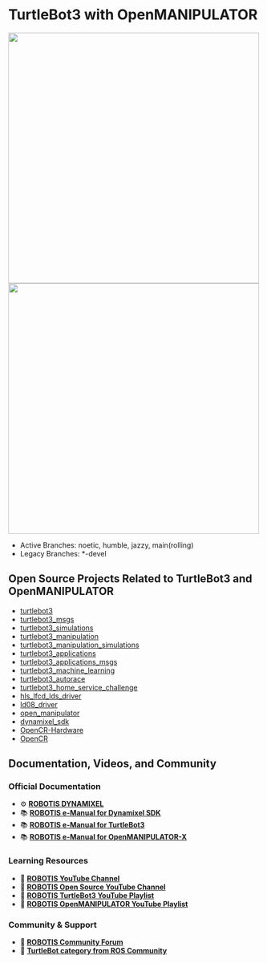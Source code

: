 # TurtleBot3 with OpenMANIPULATOR
<img src="https://raw.githubusercontent.com/ROBOTIS-GIT/emanual/master/assets/images/platform/turtlebot3/manipulation/tb3_with_opm_logo.png" width="500">

<img src="https://raw.githubusercontent.com/ROBOTIS-GIT/emanual/master/assets/images/platform/turtlebot3/manipulation/hardware_setup.png" width="500">

- Active Branches: noetic, humble, jazzy, main(rolling)
- Legacy Branches: *-devel

## Open Source Projects Related to TurtleBot3 and OpenMANIPULATOR
- [turtlebot3](https://github.com/ROBOTIS-GIT/turtlebot3)
- [turtlebot3_msgs](https://github.com/ROBOTIS-GIT/turtlebot3_msgs)
- [turtlebot3_simulations](https://github.com/ROBOTIS-GIT/turtlebot3_simulations)
- [turtlebot3_manipulation](https://github.com/ROBOTIS-GIT/turtlebot3_manipulation)
- [turtlebot3_manipulation_simulations](https://github.com/ROBOTIS-GIT/turtlebot3_manipulation_simulations)
- [turtlebot3_applications](https://github.com/ROBOTIS-GIT/turtlebot3_applications)
- [turtlebot3_applications_msgs](https://github.com/ROBOTIS-GIT/turtlebot3_applications_msgs)
- [turtlebot3_machine_learning](https://github.com/ROBOTIS-GIT/turtlebot3_machine_learning)
- [turtlebot3_autorace](https://github.com/ROBOTIS-GIT/turtlebot3_autorace)
- [turtlebot3_home_service_challenge](https://github.com/ROBOTIS-GIT/turtlebot3_home_service_challenge)
- [hls_lfcd_lds_driver](https://github.com/ROBOTIS-GIT/hls_lfcd_lds_driver)
- [ld08_driver](https://github.com/ROBOTIS-GIT/ld08_driver)
- [open_manipulator](https://github.com/ROBOTIS-GIT/open_manipulator)
- [dynamixel_sdk](https://github.com/ROBOTIS-GIT/DynamixelSDK)
- [OpenCR-Hardware](https://github.com/ROBOTIS-GIT/OpenCR-Hardware)
- [OpenCR](https://github.com/ROBOTIS-GIT/OpenCR)

## Documentation, Videos, and Community

### Official Documentation
- ⚙️ **[ROBOTIS DYNAMIXEL](https://dynamixel.com/)**
- 📚 **[ROBOTIS e-Manual for Dynamixel SDK](http://emanual.robotis.com/docs/en/software/dynamixel/dynamixel_sdk/overview/)**
- 📚 **[ROBOTIS e-Manual for TurtleBot3](http://turtlebot3.robotis.com/)**
- 📚 **[ROBOTIS e-Manual for OpenMANIPULATOR-X](https://emanual.robotis.com/docs/en/platform/openmanipulator_x/overview/)**

### Learning Resources
- 🎥 **[ROBOTIS YouTube Channel](https://www.youtube.com/@ROBOTISCHANNEL)**
- 🎥 **[ROBOTIS Open Source YouTube Channel](https://www.youtube.com/@ROBOTISOpenSourceTeam)**
- 🎥 **[ROBOTIS TurtleBot3 YouTube Playlist](https://www.youtube.com/playlist?list=PLRG6WP3c31_XI3wlvHlx2Mp8BYqgqDURU)**
- 🎥 **[ROBOTIS OpenMANIPULATOR YouTube Playlist](https://www.youtube.com/playlist?list=PLRG6WP3c31_WpEsB6_Rdt3KhiopXQlUkb)**

### Community & Support
- 💬 **[ROBOTIS Community Forum](https://forum.robotis.com/)**
- 💬 **[TurtleBot category from ROS Community](https://discourse.ros.org/c/turtlebot/)**
